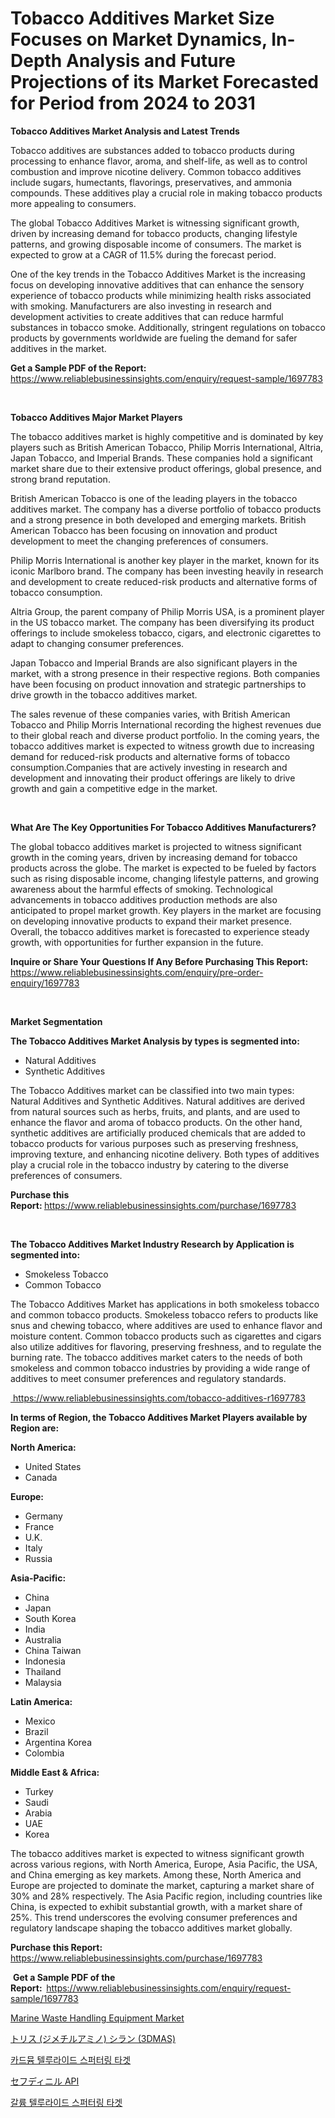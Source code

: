<p><h1>Tobacco Additives Market Size Focuses on Market Dynamics, In-Depth Analysis and Future Projections of its Market Forecasted for Period from 2024 to 2031</h1></p><p><strong>Tobacco Additives Market Analysis and Latest Trends</strong></p>
<p><p>Tobacco additives are substances added to tobacco products during processing to enhance flavor, aroma, and shelf-life, as well as to control combustion and improve nicotine delivery. Common tobacco additives include sugars, humectants, flavorings, preservatives, and ammonia compounds. These additives play a crucial role in making tobacco products more appealing to consumers.</p><p>The global Tobacco Additives Market is witnessing significant growth, driven by increasing demand for tobacco products, changing lifestyle patterns, and growing disposable income of consumers. The market is expected to grow at a CAGR of 11.5% during the forecast period.</p><p>One of the key trends in the Tobacco Additives Market is the increasing focus on developing innovative additives that can enhance the sensory experience of tobacco products while minimizing health risks associated with smoking. Manufacturers are also investing in research and development activities to create additives that can reduce harmful substances in tobacco smoke. Additionally, stringent regulations on tobacco products by governments worldwide are fueling the demand for safer additives in the market.</p></p>
<p><strong>Get a Sample PDF of the Report:&nbsp;</strong> <a href="https://www.reliablebusinessinsights.com/enquiry/request-sample/1697783">https://www.reliablebusinessinsights.com/enquiry/request-sample/1697783</a></p>
<p>&nbsp;</p>
<p><strong>Tobacco Additives Major Market Players</strong></p>
<p><p>The tobacco additives market is highly competitive and is dominated by key players such as British American Tobacco, Philip Morris International, Altria, Japan Tobacco, and Imperial Brands. These companies hold a significant market share due to their extensive product offerings, global presence, and strong brand reputation.</p><p>British American Tobacco is one of the leading players in the tobacco additives market. The company has a diverse portfolio of tobacco products and a strong presence in both developed and emerging markets. British American Tobacco has been focusing on innovation and product development to meet the changing preferences of consumers.</p><p>Philip Morris International is another key player in the market, known for its iconic Marlboro brand. The company has been investing heavily in research and development to create reduced-risk products and alternative forms of tobacco consumption.</p><p>Altria Group, the parent company of Philip Morris USA, is a prominent player in the US tobacco market. The company has been diversifying its product offerings to include smokeless tobacco, cigars, and electronic cigarettes to adapt to changing consumer preferences.</p><p>Japan Tobacco and Imperial Brands are also significant players in the market, with a strong presence in their respective regions. Both companies have been focusing on product innovation and strategic partnerships to drive growth in the tobacco additives market.</p><p>The sales revenue of these companies varies, with British American Tobacco and Philip Morris International recording the highest revenues due to their global reach and diverse product portfolio. In the coming years, the tobacco additives market is expected to witness growth due to increasing demand for reduced-risk products and alternative forms of tobacco consumption.Companies that are actively investing in research and development and innovating their product offerings are likely to drive growth and gain a competitive edge in the market.</p></p>
<p>&nbsp;</p>
<p><strong>What Are The Key Opportunities For Tobacco Additives Manufacturers?</strong></p>
<p><p>The global tobacco additives market is projected to witness significant growth in the coming years, driven by increasing demand for tobacco products across the globe. The market is expected to be fueled by factors such as rising disposable income, changing lifestyle patterns, and growing awareness about the harmful effects of smoking. Technological advancements in tobacco additives production methods are also anticipated to propel market growth. Key players in the market are focusing on developing innovative products to expand their market presence. Overall, the tobacco additives market is forecasted to experience steady growth, with opportunities for further expansion in the future.</p></p>
<p><strong>Inquire or Share Your Questions If Any Before Purchasing This Report:</strong> <a href="https://www.reliablebusinessinsights.com/enquiry/pre-order-enquiry/1697783">https://www.reliablebusinessinsights.com/enquiry/pre-order-enquiry/1697783</a></p>
<p>&nbsp;</p>
<p><strong>Market Segmentation</strong></p>
<p><strong>The Tobacco Additives Market Analysis by types is segmented into:</strong></p>
<p><ul><li>Natural Additives</li><li>Synthetic Additives</li></ul></p>
<p><p>The Tobacco Additives market can be classified into two main types: Natural Additives and Synthetic Additives. Natural additives are derived from natural sources such as herbs, fruits, and plants, and are used to enhance the flavor and aroma of tobacco products. On the other hand, synthetic additives are artificially produced chemicals that are added to tobacco products for various purposes such as preserving freshness, improving texture, and enhancing nicotine delivery. Both types of additives play a crucial role in the tobacco industry by catering to the diverse preferences of consumers.</p></p>
<p><strong>Purchase this Report:&nbsp;</strong><a href="https://www.reliablebusinessinsights.com/purchase/1697783">https://www.reliablebusinessinsights.com/purchase/1697783</a></p>
<p>&nbsp;</p>
<p><strong>The Tobacco Additives Market Industry Research by Application is segmented into:</strong></p>
<p><ul><li>Smokeless Tobacco</li><li>Common Tobacco</li></ul></p>
<p><p>The Tobacco Additives Market has applications in both smokeless tobacco and common tobacco products. Smokeless tobacco refers to products like snus and chewing tobacco, where additives are used to enhance flavor and moisture content. Common tobacco products such as cigarettes and cigars also utilize additives for flavoring, preserving freshness, and to regulate the burning rate. The tobacco additives market caters to the needs of both smokeless and common tobacco industries by providing a wide range of additives to meet consumer preferences and regulatory standards.</p></p>
<p><a href="https://www.reliablebusinessinsights.com/tobacco-additives-r1697783">&nbsp;https://www.reliablebusinessinsights.com/tobacco-additives-r1697783</a></p>
<p><strong>In terms of Region, the Tobacco Additives Market Players available by Region are:</strong></p>
<p>
    <p> <strong> North America: </strong>
        <ul>
            <li>United States</li>
            <li>Canada</li>
        </ul>
        </p> 
    <p> <strong> Europe: </strong>
        <ul>
            <li>Germany</li>
            <li>France</li>
            <li>U.K.</li>
            <li>Italy</li>
            <li>Russia</li>
        </ul>
        </p> 
    <p> <strong> Asia-Pacific: </strong>
        <ul>
            <li>China</li>
            <li>Japan</li>
            <li>South Korea</li>
            <li>India</li>
            <li>Australia</li>
            <li>China Taiwan</li>
            <li>Indonesia</li>
            <li>Thailand</li>
            <li>Malaysia</li>
        </ul>
        </p> 
    <p> <strong> Latin America: </strong>
        <ul>
            <li>Mexico</li>
            <li>Brazil</li>
            <li>Argentina Korea</li>
            <li>Colombia</li>
        </ul>
        </p> 
    <p> <strong> Middle East & Africa: </strong>
        <ul>
            <li>Turkey</li>
            <li>Saudi</li>
            <li>Arabia</li>
            <li>UAE</li>
            <li>Korea</li>
        </ul>
    </p>
    </p>
<p><p>The tobacco additives market is expected to witness significant growth across various regions, with North America, Europe, Asia Pacific, the USA, and China emerging as key markets. Among these, North America and Europe are projected to dominate the market, capturing a market share of 30% and 28% respectively. The Asia Pacific region, including countries like China, is expected to exhibit substantial growth, with a market share of 25%. This trend underscores the evolving consumer preferences and regulatory landscape shaping the tobacco additives market globally.</p></p>
<p><strong>Purchase this Report: </strong><a href="https://www.reliablebusinessinsights.com/purchase/1697783">https://www.reliablebusinessinsights.com/purchase/1697783</a></p>
<p>&nbsp;<strong>Get a Sample PDF of the Report:&nbsp;&nbsp;</strong><a href="https://www.reliablebusinessinsights.com/enquiry/request-sample/1697783">https://www.reliablebusinessinsights.com/enquiry/request-sample/1697783</a></p>
<p><strong></strong></p>
<p><p><a href="https://github.com/markusgodoy/Market-Research-Report-List-3/blob/main/marine-waste-handling-equipment-market.md">Marine Waste Handling Equipment Market</a></p><p><a href="https://github.com/roulaayoub-saad/Market-Research-Report-List-1/blob/main/7600946100360.md">トリス (ジメチルアミノ) シラン (3DMAS)</a></p><p><a href="https://github.com/TrevorKruvalis5678/Market-Research-Report-List-2/blob/main/687097493911.md">카드뮴 텔루라이드 스퍼터링 타겟</a></p><p><a href="https://github.com/zjkmgcs938405/Market-Research-Report-List-2/blob/main/2681120100359.md">セフディニル API</a></p><p><a href="https://github.com/joannescott9078/Market-Research-Report-List-1/blob/main/392138293912.md">갈륨 텔루라이드 스퍼터링 타겟</a></p></p>